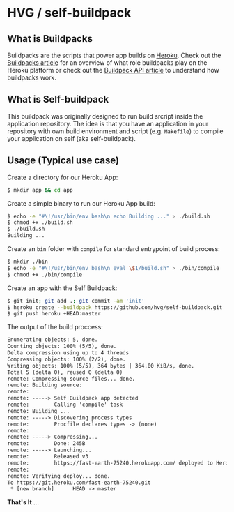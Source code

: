 # HVG / self-buildpack

## What is Buildpacks

Buildpacks are the scripts that power app builds on [Heroku](https://www.heroku.com/). Check out the [Buildpacks article](https://devcenter.heroku.com/articles/buildpacks) for an overview of what role buildpacks play on the Heroku platform or check out the [Buildpack API article](https://devcenter.heroku.com/articles/buildpack-api) to understand how buildpacks work.

## What is Self-buildpack

This buildpack was originally designed to run build srcript inside the application repository. The idea is that you have an application in your repository with own build environment and script (e.g. `Makefile`) to compile your application on self (aka self-buildpack).

## Usage (Typical use case)

Create a directory for our Heroku App:

```bash
$ mkdir app && cd app
```

Create a simple binary to run our Heroku App build:

```bash
$ echo -e "#\!/usr/bin/env bash\n echo Building ..." > ./build.sh
$ chmod +x ./build.sh
$ ./build.sh
Building ...
```

Create an `bin` folder with `compile` for standard entrypoint of build process:

```bash
$ mkdir ./bin
$ echo -e "#\!/usr/bin/env bash\n eval \$1/build.sh" > ./bin/compile
$ chmod +x ./bin/compile
```

Create an app with the Self Buildpack:

```bash
$ git init; git add .; git commit -am 'init'
$ heroku create --buildpack https://github.com/hvg/self-buildpack.git
$ git push heroku +HEAD:master
```

The output of the build proccess:

```txt
Enumerating objects: 5, done.
Counting objects: 100% (5/5), done.
Delta compression using up to 4 threads
Compressing objects: 100% (2/2), done.
Writing objects: 100% (5/5), 364 bytes | 364.00 KiB/s, done.
Total 5 (delta 0), reused 0 (delta 0)
remote: Compressing source files... done.
remote: Building source:
remote:
remote: -----> Self Buildpack app detected
remote:        Calling 'compile' task
remote: Building ...
remote: -----> Discovering process types
remote:        Procfile declares types -> (none)
remote:
remote: -----> Compressing...
remote:        Done: 245B
remote: -----> Launching...
remote:        Released v3
remote:        https://fast-earth-75240.herokuapp.com/ deployed to Heroku
remote:
remote: Verifying deploy... done.
To https://git.heroku.com/fast-earth-75240.git
 * [new branch]      HEAD -> master
```

**That's It**
...
